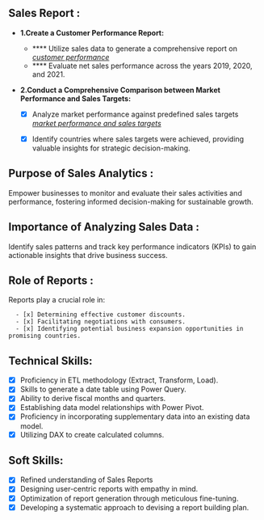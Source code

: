 ## Sales Report :


- **1.Create a Customer Performance Report:**
  
     - **** Utilize sales data to generate a comprehensive report on _[customer performance](https://github.com/ankitsingh279110/Excel-Sales_Analytics/blob/main/Customer%20Net%20Sales%20Performance.pdf)_
     - **** Evaluate net sales performance across the years 2019, 2020, and 2021.

- **2.Conduct a Comprehensive Comparison between Market Performance and Sales Targets:**

     - [x] Analyze market performance against predefined sales targets _[market performance and sales targets](https://github.com/ankitsingh279110/Excel-Sales_Analytics/blob/main/Market%20Performance%20vs%20Target.pdf)_

     - [x] Identify countries where sales targets were achieved, providing valuable insights for strategic decision-making.

## Purpose of Sales Analytics :

Empower businesses to monitor and evaluate their sales activities and performance, fostering informed decision-making for sustainable growth.

## Importance of Analyzing Sales Data :

Identify sales patterns and track key performance indicators (KPIs) to gain actionable insights that drive business success.

## Role of Reports :

Reports play a crucial role in:

      - [x] Determining effective customer discounts.
      - [x] Facilitating negotiations with consumers.
      - [x] Identifying potential business expansion opportunities in promising countries.

## Technical Skills:

- [x]	Proficiency in ETL methodology (Extract, Transform, Load).
- [x]	Skills to generate a date table using Power Query.
- [x]	Ability to derive fiscal months and quarters.
- [x]	Establishing data model relationships with Power Pivot.
- [x]	Proficiency in incorporating supplementary data into an existing data model.
- [x]	Utilizing DAX to create calculated columns.

## Soft Skills:
- [x]	Refined understanding of Sales Reports
- [x]	Designing user-centric reports with empathy in mind.
- [x]	Optimization of report generation through meticulous fine-tuning.
- [x]	Developing a systematic approach to devising a report building plan.

